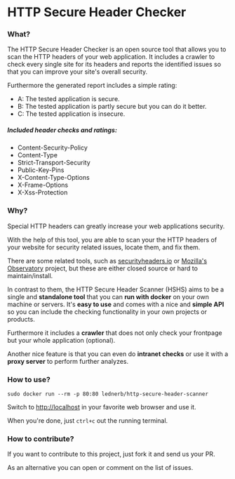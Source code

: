 # HTTP Secure Header Checker

### What?
The HTTP Secure Header Checker is an open source tool that allows you to scan the HTTP headers of your web application.
It includes a crawler to check every single site for its headers and reports the identified issues so that you can improve your site's overall security.

Furthermore the generated report includes a simple rating:

- A: The tested application is secure.
- B: The tested application is partly secure but you can do it better.
- C: The tested application is insecure.

##### Included header checks and ratings:
- Content-Security-Policy
- Content-Type
- Strict-Transport-Security
- Public-Key-Pins
- X-Content-Type-Options
- X-Frame-Options
- X-Xss-Protection


### Why?
Special HTTP headers can greatly increase your web applications security.

With the help of this tool, you are able to scan your the HTTP headers of your website for security related issues, locate them, and fix them.

There are some related tools, such as [securityheaders.io](https://securityheaders.io) or [Mozilla's Observatory](https://observatory.mozilla.org) project, but these are either closed source or hard to maintain/install.

In contrast to them, the HTTP Secure Header Scanner (HSHS) aims to be a single and **standalone tool** that you can **run with docker** on your own machine or servers.
It's **easy to use** and comes with a nice and **simple API** so you can include the checking functionality in your own projects or products.

Furthermore it includes a **crawler** that does not only check your frontpage but your whole application (optional).

Another nice feature is that you can even do **intranet checks** or use it with a **proxy server** to perform further analyzes.


### How to use?
`sudo docker run --rm -p 80:80 lednerb/http-secure-header-scanner`

Switch to [http://localhost](http://localhost) in your favorite web browser and use it.

When you're done, just `ctrl+c` out the running terminal.


### How to contribute?
If you want to contribute to this project, just fork it and send us your PR.

As an alternative you can open or comment on the list of issues.
